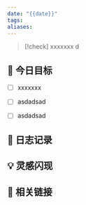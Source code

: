```yaml
---
date: "{{date}}"
tags: 
aliases:
---
```

> [!check] 
> xxxxxxx d

## 🎯 今日目标

- [ ] xxxxxxx
- [ ] asdadsad
- [ ] asdadsad


## 📝 日志记录

## 💡 灵感闪现

## 🔗 相关链接